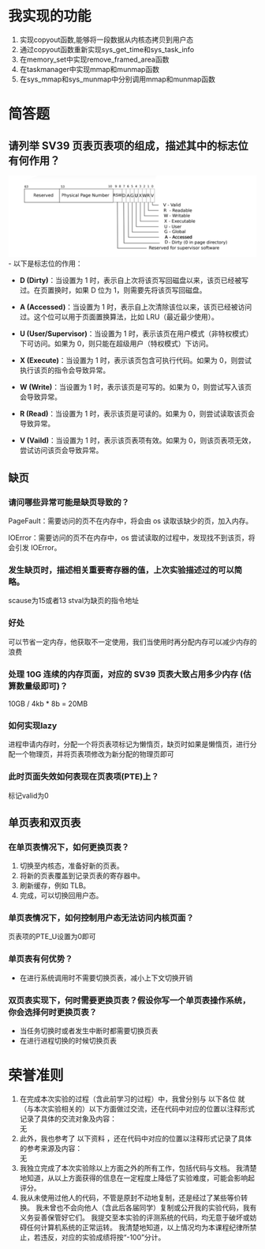 # 我实现的功能
1. 实现copyout函数,能够将一段数据从内核态拷贝到用户态
2. 通过copyout函数重新实现sys_get_time和sys_task_info
3. 在memory_set中实现remove_framed_area函数
4. 在taskmanager中实现mmap和munmap函数
5. 在sys_mmap和sys_munmap中分别调用mmap和munmap函数
# 简答题
## 请列举 SV39 页表页表项的组成，描述其中的标志位有何作用？
![alt text](image.png)
    - 以下是标志位的作用：

- **D (Dirty)**：当设置为 1 时，表示自上次将该页写回磁盘以来，该页已经被写过。在页置换时，如果 D 位为 1，则需要先将该页写回磁盘。

- **A (Accessed)**：当设置为 1 时，表示自上次清除该位以来，该页已经被访问过。这个位可以用于页面置换算法，比如 LRU（最近最少使用）。

- **U (User/Supervisor)**：当设置为 1 时，表示该页在用户模式（非特权模式）下可访问。如果为 0，则只能在超级用户（特权模式）下访问。

- **X (Execute)**：当设置为 1 时，表示该页包含可执行代码。如果为 0，则尝试执行该页的指令会导致异常。

- **W (Write)**：当设置为 1 时，表示该页是可写的。如果为 0，则尝试写入该页会导致异常。

- **R (Read)**：当设置为 1 时，表示该页是可读的。如果为 0，则尝试读取该页会导致异常。

- **V (Vaild)**：当设置为 1 时，表示该页表项有效。如果为 0，则该页表项无效，尝试访问该页会导致异常。

## 缺页
### 请问哪些异常可能是缺页导致的？
PageFault：需要访问的页不在内存中，将会由 os 读取该缺少的页，加入内存。

IOError：需要访问的页不在内存中，os 尝试读取的过程中，发现找不到该页，将会引发 IOError。
### 发生缺页时，描述相关重要寄存器的值，上次实验描述过的可以简略。
scause为15或者13 stval为缺页的指令地址

### 好处
可以节省一定内存，他获取不一定使用，我们当使用时再分配内存可以减少内存的浪费
### 处理 10G 连续的内存页面，对应的 SV39 页表大致占用多少内存 (估算数量级即可)？
10GB / 4kb * 8b = 20MB 
### 如何实现lazy 
进程申请内存时，分配一个将页表项标记为懒惰页，缺页时如果是懒惰页，进行分配一个物理页，并将页表项修改为新分配的物理页即可
### 此时页面失效如何表现在页表项(PTE)上？
标记valid为0
## 单页表和双页表
### 在单页表情况下，如何更换页表？
1. 切换至内核态，准备好新的页表。
2. 将新的页表覆盖到记录页表的寄存器中。
3. 刷新缓存，例如 TLB。
4. 完成，可以切换回用户态。
### 单页表情况下，如何控制用户态无法访问内核页面？
页表项的PTE_U设置为0即可
### 单页表有何优势？
- 在进行系统调用时不需要切换页表，减小上下文切换开销
### 双页表实现下，何时需要更换页表？假设你写一个单页表操作系统，你会选择何时更换页表？
- 当任务切换时或者发生中断时都需要切换页表
- 在进行进程切换的时候切换页表
# 荣誉准则
1. 在完成本次实验的过程（含此前学习的过程）中，我曾分别与 以下各位 就（与本次实验相关的）以下方面做过交流，还在代码中对应的位置以注释形式记录了具体的交流对象及内容：  
无
2. 此外，我也参考了 以下资料 ，还在代码中对应的位置以注释形式记录了具体的参考来源及内容：  
无
3. 我独立完成了本次实验除以上方面之外的所有工作，包括代码与文档。 我清楚地知道，从以上方面获得的信息在一定程度上降低了实验难度，可能会影响起评分。
4. 我从未使用过他人的代码，不管是原封不动地复制，还是经过了某些等价转换。 我未曾也不会向他人（含此后各届同学）复制或公开我的实验代码，我有义务妥善保管好它们。 我提交至本实验的评测系统的代码，均无意于破坏或妨碍任何计算机系统的正常运转。 我清楚地知道，以上情况均为本课程纪律所禁止，若违反，对应的实验成绩将按“-100”分计。